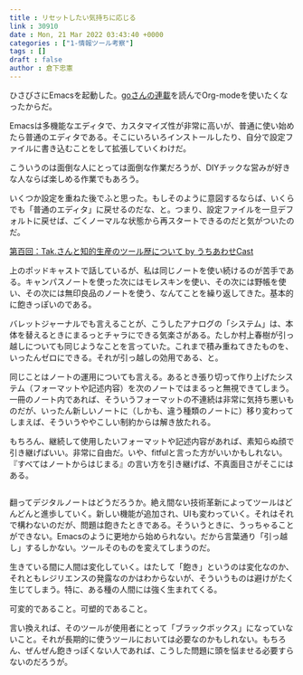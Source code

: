 ```yaml
---
title : リセットしたい気持ちに応じる
link : 30910
date : Mon, 21 Mar 2022 03:43:40 +0000
categories : ["1-情報ツール考察"]
tags : []
draft : false
author : 倉下忠憲
---
```


ひさびさにEmacsを起動した。<a href="http://gofujita.info/notes_org01.html">goさんの連載</a>を読んでOrg-modeを使いたくなったからだ。

Emacsは多機能なエディタで、カスタマイズ性が非常に高いが、普通に使い始めたら普通のエディタである。そこにいろいろインストールしたり、自分で設定ファイルに書き込むことをして拡張していくわけだ。

こういうのは面倒な人にとっては面倒な作業だろうが、DIYチックな営みが好きな人ならば楽しめる作業でもあろう。

いくつか設定を重ねた後でふと思った。もしそのように意図するならば、いくらでも「普通のエディタ」に戻せるのだな、と。つまり、設定ファイルを一旦デフォルトに戻せば、ごくノーマルな状態から再スタートできるのだと気がついたのだ。

<a href="https://anchor.fm/rashita/episodes/Tak-e1frdih">第百回：Tak.さんと知的生産のツール歴について by うちあわせCast</a>

上のポッドキャストで話しているが、私は同じノートを使い続けるのが苦手である。キャンパスノートを使った次にはモレスキンを使い、その次には野帳を使い、その次には無印良品のノートを使う、なんてことを繰り返してきた。基本的に飽きっぽいのである。

バレットジャーナルでも言えることが、こうしたアナログの「システム」は、本体を替えるときにまるっとチャラにできる気楽さがある。たしか村上春樹が引っ越しについても同じようなことを言っていた。これまで積み重ねてきたものを、いったんゼロにできる。それが引っ越しの効用である、と。

同じことはノートの運用についても言える。あるとき張り切って作り上げたシステム（フォーマットや記述内容）を次のノートではまるっと無視できてしまう。一冊のノート内であれば、そういうフォーマットの不連続は非常に気持ち悪いものだが、いったん新しいノートに（しかも、違う種類のノートに）移り変わってしまえば、そういうややこしい制約からは解き放たれる。

もちろん、継続して使用したいフォーマットや記述内容があれば、素知らぬ顔で引き継げばいい。非常に自由だ。いや、fitfulと言った方がいいかもしれない。『すべてはノートからはじまる』の言い方を引き継げば、不真面目さがそこにはある。

<p style="text-align: center;"><a href="http://www.amazon.co.jp/exec/obidos/ASIN/4065243300/rashita1000-22/ref=nosim/" target="_blank" rel="noopener noreferrer" name="amazletlink"><img class="aligncenter" style="border: none;" src="https://images-na.ssl-images-amazon.com/images/I/31FnqF+AHES._SX302_BO1,204,203,200_._SY346_.jpg" alt="" /></a></p>

翻ってデジタルノートはどうだろうか。絶え間ない技術革新によってツールはどんどんと進歩していく。新しい機能が追加され、UIも変わっていく。それはそれで構わないのだが、問題は飽きたときである。そういうときに、うっちゃることができない。Emacsのように更地から始められない。だから言葉通り「引っ越し」するしかない。ツールそのものを変えてしまうのだ。

生きている間に人間は変化していく。はたして「飽き」というのは変化なのか、それともレジリエンスの発露なのかはわからないが、そういうものは避けがたく生じてしまう。特に、ある種の人間には強く生まれてくる。

可変的であること。可塑的であること。

言い換えれば、そのツールが使用者にとって「ブラックボックス」になっていないこと。それが長期的に使うツールにおいては必要なのかもしれない。もちろん、ぜんぜん飽きっぽくない人であれば、こうした問題に頭を悩ませる必要すらないのだろうが。